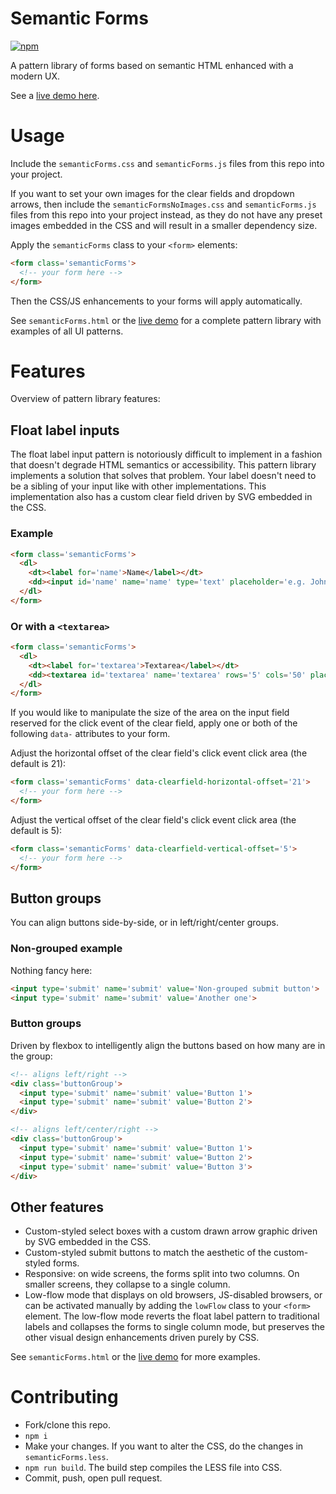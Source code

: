 # Semantic Forms

[![npm](https://img.shields.io/npm/v/semantic-forms.svg)](https://www.npmjs.com/package/semantic-forms)

A pattern library of forms based on semantic HTML enhanced with a modern UX.

See a [live demo here](https://kethinov.github.io/semanticforms/semanticForms.html).

# Usage

Include the `semanticForms.css` and `semanticForms.js` files from this repo into your project.

If you want to set your own images for the clear fields and dropdown arrows, then include the `semanticFormsNoImages.css` and `semanticForms.js` files from this repo into your project instead, as they do not have any preset images embedded in the CSS and will result in a smaller dependency size.

Apply the `semanticForms` class to your `<form>` elements:

```html
<form class='semanticForms'>
  <!-- your form here -->
</form>
```

Then the CSS/JS enhancements to your forms will apply automatically.

See `semanticForms.html` or the [live demo](https://kethinov.github.io/semanticforms/semanticForms.html) for a complete pattern library with examples of all UI patterns.

# Features

Overview of pattern library features:

## Float label inputs

The float label input pattern is notoriously difficult to implement in a fashion that doesn't degrade HTML semantics or accessibility. This pattern library implements a solution that solves that problem. Your label doesn't need to be a sibling of your input like with other implementations. This implementation also has a custom clear field driven by SVG embedded in the CSS.

### Example

```html
<form class='semanticForms'>
  <dl>
    <dt><label for='name'>Name</label></dt>
    <dd><input id='name' name='name' type='text' placeholder='e.g. John Smith'></dd>
  </dl>
</form>
```

### Or with a `<textarea>`

```html
<form class='semanticForms'>
  <dl>
    <dt><label for='textarea'>Textarea</label></dt>
    <dd><textarea id='textarea' name='textarea' rows='5' cols='50' placeholder='e.g. Long string of text'></textarea></dd>
  </dl>
</form>
```

If you would like to manipulate the size of the area on the input field reserved for the click event of the clear field, apply one or both of the following `data-` attributes to your form.

Adjust the horizontal offset of the clear field's click event click area (the default is 21):

```html
<form class='semanticForms' data-clearfield-horizontal-offset='21'>
  <!-- your form here -->
</form>
```

Adjust the vertical offset of the clear field's click event click area (the default is 5):

```html
<form class='semanticForms' data-clearfield-vertical-offset='5'>
  <!-- your form here -->
</form>
```

## Button groups

You can align buttons side-by-side, or in left/right/center groups.

### Non-grouped example

Nothing fancy here:

```html
<input type='submit' name='submit' value='Non-grouped submit button'>
<input type='submit' name='submit' value='Another one'>
```

### Button groups

Driven by flexbox to intelligently align the buttons based on how many are in the group:

```html
<!-- aligns left/right -->
<div class='buttonGroup'>
  <input type='submit' name='submit' value='Button 1'>
  <input type='submit' name='submit' value='Button 2'>
</div>

<!-- aligns left/center/right -->
<div class='buttonGroup'>
  <input type='submit' name='submit' value='Button 1'>
  <input type='submit' name='submit' value='Button 2'>
  <input type='submit' name='submit' value='Button 3'>
</div>
```

## Other features

- Custom-styled select boxes with a custom drawn arrow graphic driven by SVG embedded in the CSS.
- Custom-styled submit buttons to match the aesthetic of the custom-styled forms.
- Responsive: on wide screens, the forms split into two columns. On smaller screens, they collapse to a single column.
- Low-flow mode that displays on old browsers, JS-disabled browsers, or can be activated manually by adding the `lowFlow` class to your `<form>` element. The low-flow mode reverts the float label pattern to traditional labels and collapses the forms to single column mode, but preserves the other visual design enhancements driven purely by CSS.

See `semanticForms.html` or the [live demo](https://kethinov.github.io/semanticforms/semanticForms.html) for more examples.

# Contributing

- Fork/clone this repo.
- `npm i`
- Make your changes. If you want to alter the CSS, do the changes in `semanticForms.less`.
- `npm run build`. The build step compiles the LESS file into CSS.
- Commit, push, open pull request.

